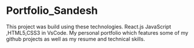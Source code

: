 # Portfolio_Sandesh
This project was build using these technologies. React.js JavaScript ,HTML5,CSS3 in VsCode. My personal portfolio which features some of my github projects as well as my resume and technical skills.
